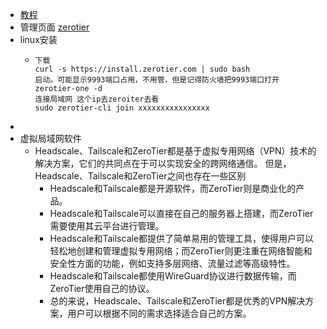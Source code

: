 - [教程](https://zhuanlan.zhihu.com/p/83849371)
- 管理页面 [zerotier](https://my.zerotier.com/)
- linux安装
	- ```
	  下载
	  curl -s https://install.zerotier.com | sudo bash
	  启动。可能显示9993端口占用，不用管，但是记得防火墙把9993端口打开
	  zerotier-one -d
	  连接局域网 这个ip去zeroiter去看
	  sudo zerotier-cli join xxxxxxxxxxxxxxxx
	  ```
-
- 虚拟局域网软件
	- Headscale、Tailscale和ZeroTier都是基于虚拟专用网络（VPN）技术的解决方案，它们的共同点在于可以实现安全的跨网络通信。
	  但是，Headscale、Tailscale和ZeroTier之间也存在一些区别
		- Headscale和Tailscale都是开源软件，而ZeroTier则是商业化的产品。
		- Headscale和Tailscale可以直接在自己的服务器上搭建，而ZeroTier需要使用其云平台进行管理。
		- Headscale和Tailscale都提供了简单易用的管理工具，使得用户可以轻松地创建和管理虚拟专用网络；而ZeroTier则更注重在网络智能和安全性方面的功能，例如支持多层网络、流量过滤等高级特性。
		- Headscale和Tailscale都使用WireGuard协议进行数据传输，而ZeroTier使用自己的协议。
		- 总的来说，Headscale、Tailscale和ZeroTier都是优秀的VPN解决方案，用户可以根据不同的需求选择适合自己的方案。